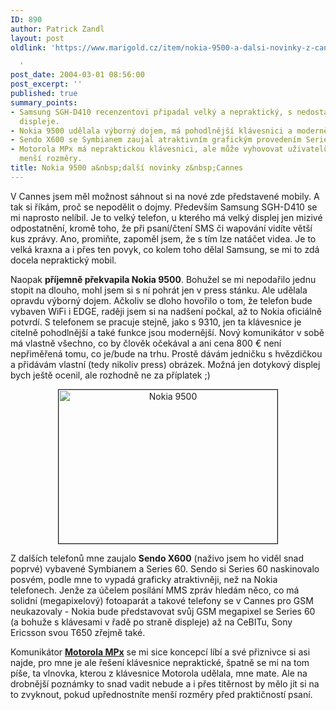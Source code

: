```yaml
---
ID: 890
author: Patrick Zandl
layout: post
oldlink: 'https://www.marigold.cz/item/nokia-9500-a-dalsi-novinky-z-cannes

  '
post_date: 2004-03-01 08:56:00
post_excerpt: ''
published: true
summary_points:
- Samsung SGH-D410 recenzentovi připadal velký a nepraktický, s nedostatečným využitím
  displeje.
- Nokia 9500 udělala výborný dojem, má pohodlnější klávesnici a modernější funkce.
- Sendo X600 se Symbianem zaujal atraktivním grafickým provedením Series 60.
- Motorola MPx má nepraktickou klávesnici, ale může vyhovovat uživatelům preferujícím
  menší rozměry.
title: Nokia 9500 a&nbsp;další novinky z&nbsp;Cannes
---
```


<p>
V Cannes jsem měl možnost sáhnout si na nové zde představené mobily. A tak si říkám, proč se nepodělit o dojmy. Především Samsung SGH-D410 se mi naprosto nelíbil. Je to velký telefon, u kterého má velký displej jen mizivé odpostatnění, kromě toho, že při psaní/čtení SMS či wapování vidíte větší kus zprávy. Ano, promiňte, zapoměl jsem, že s tím lze natáčet videa. Je to velká kraxna a i přes ten povyk, co kolem toho dělal Samsung, se mi to zdá docela nepraktický mobil. </p>

<p>
Naopak <STRONG>příjemně překvapila Nokia 9500</STRONG>. Bohužel se mi nepodařilo jednu stopit na dlouho, mohl jsem si s ní pohrát jen v press stánku. Ale udělala opravdu výborný dojem. Ačkoliv se dloho hovořilo o tom, že telefon bude vybaven WiFi i EDGE, raději jsem si na nadšení počkal, až to Nokia oficiálně potvrdí. S telefonem se pracuje stejně, jako s 9310, jen ta klávesnice je citelně pohodlnější a také funkce jsou modernější. Nový komunikátor v sobě má vlastně všechno, co by člověk očekával a ani cena 800 &#8364; není nepřiměřená tomu, co je/bude na trhu. Prostě dávám jedničku s hvězdičkou a přidávám vlastní (tedy nikoliv press) obrázek. Možná jen dotykový displej bych ještě ocenil, ale rozhodně ne za příplatek ;)</p>

<P align=center><IMG height=246 alt="Nokia 9500" src="/wp-content/uploads/nokia9500.jpg" width=350 border=1></p>

<P align=left>Z dalších telefonů mne zaujalo <STRONG>Sendo X600</STRONG> (naživo jsem ho viděl snad poprvé) vybavené Symbianem a Series 60. Sendo si Series 60 naskinovalo posvém, podle mne to vypadá graficky atraktivněji, než na Nokia telefonech. Jenže za účelem posílání MMS zpráv hledám něco, co má solidní (megapixelový) fotoaparát a takové telefony se v Cannes pro GSM neukazovaly - Nokia bude představovat svůj GSM megapixel se Series 60 (a bohuže s klávesami v řadě po straně displeje) až na CeBITu, Sony Ericsson svou T650 zřejmě také. </p>

<P align=left>Komunikátor <A href="http://mobil.idnes.cz/mobilni_komunikace/mobilni_telefony/abecedni_prehled_mt/motorola/motorolavcannes1040225.html" target=_blank><STRONG>Motorola MPx</STRONG></A> se mi sice koncepcí líbí a své přiznivce si asi najde, pro mne je ale řešení klávesnice nepraktické, špatně se mi na tom píše, ta vlnovka, kterou z klávesnice Motorola udělala, mne mate. Ale na drobnější poznámky to snad vadit nebude a i přes titěrnost by mělo jít si na to zvyknout, pokud upřednostníte menší rozměry před praktičností psaní.</p>